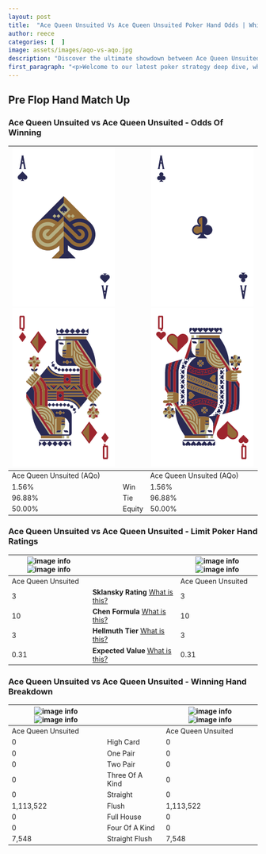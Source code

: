 ```yaml
---
layout: post
title:  "Ace Queen Unsuited Vs Ace Queen Unsuited Poker Hand Odds | Which Is The Better Hand In Poker? A Complete Guide"
author: reece
categories: [  ]
image: assets/images/aqo-vs-aqo.jpg
description: "Discover the ultimate showdown between Ace Queen Unsuited and Ace Queen Unsuited in poker! Uncover the odds, strategies, and scenarios where one hand triumphs over the other. Get ready to up your poker game with this thrilling analysis."
first_paragraph: "<p>Welcome to our latest poker strategy deep dive, where we're pitting two distinct hands against each other in a high-stakes showdown: Ace Queen Unsuited vs Ace Queen Unsuited.</p><p>In the dynamic world of poker, every decision counts, and knowing which hand holds the upper hand is key to your success at the table.</p><p>In this article, we'll dissect these two hands, explore the scenarios where one dominates the other, and equip you with the knowledge to make strategic choices that can tip the odds in your favor.</p><p>Get ready to unravel the intriguing dynamics of these poker hands and elevate your game to new heights.</p>"
---
```




[comment]: # (sp0)

## Pre Flop Hand Match Up

<div class="table hand-ratings" markdown="1"> 



### Ace Queen Unsuited vs Ace Queen Unsuited - Odds Of Winning


    
| ![image info](assets/images/hand1/a.png) ![image info](assets/images/hand1/qo.png) |  | ![image info](assets/images/hand2/a.png) ![image info](assets/images/hand2/qo.png) |
| -------- | -------- | -------- |
| Ace Queen Unsuited (AQo) |  | Ace Queen Unsuited (AQo) |
| 1.56% | Win | 1.56% |
| 96.88% | Tie | 96.88% |
| 50.00% | Equity | 50.00% |




[comment]: # (sp1)



### Ace Queen Unsuited vs Ace Queen Unsuited - Limit Poker Hand Ratings


    
| ![image info](https://www.riverpairs.com/assets/images/hand1/a.png) ![image info](https://www.riverpairs.com/assets/images/hand1/qo.png) |  | ![image info](https://www.riverpairs.com/assets/images/hand2/a.png) ![image info](https://www.riverpairs.com/assets/images/hand2/qo.png) |
| -------- | -------- | -------- |
| Ace Queen Unsuited |  | Ace Queen Unsuited |
| 3 | **Sklansky Rating** [What is this?](/sklansky-rating-explained) | 3 |
| 10 | **Chen Formula** [What is this?](/chen-formula-explained) | 10 |
| 3 | **Hellmuth Tier** [What is this?](/Hellmuth-tier-explained) | 3 |
| 0.31 | **Expected Value** [What is this?](/expected-value-explained) | 0.31 |




[comment]: # (sp2)



### Ace Queen Unsuited vs Ace Queen Unsuited - Winning Hand Breakdown


    
| ![image info](https://www.riverpairs.com/assets/images/hand1/a.png) ![image info](https://www.riverpairs.com/assets/images/hand1/qo.png) |  | ![image info](https://www.riverpairs.com/assets/images/hand2/a.png) ![image info](https://www.riverpairs.com/assets/images/hand2/qo.png) |
| -------- | -------- | -------- |
| Ace Queen Unsuited |  | Ace Queen Unsuited |
| 0 | High Card | 0 |
| 0 | One Pair | 0 |
| 0 | Two Pair | 0 |
| 0 | Three Of A Kind | 0 |
| 0 | Straight | 0 |
| 1,113,522 | Flush | 1,113,522 |
| 0 | Full House | 0 |
| 0 | Four Of A Kind | 0 |
| 7,548 | Straight Flush | 7,548 |




[comment]: # (sp3)



</div>

[comment]: # (sp4)



[comment]: # (sp5)

